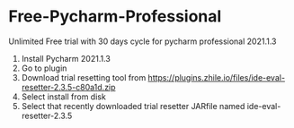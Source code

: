 # Free-Pycharm-Professional
Unlimited Free trial with 30 days cycle for pycharm professional 2021.1.3
1. Install Pycharm 2021.1.3
2. Go to plugin
3. Download trial resetting tool from https://plugins.zhile.io/files/ide-eval-resetter-2.3.5-c80a1d.zip
4. Select install from disk
5. Select that recently downloaded trial resetter JARfile named ide-eval-resetter-2.3.5

